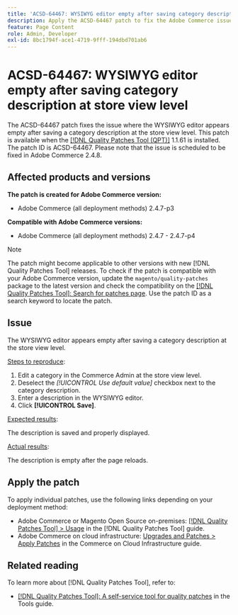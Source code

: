 ```yaml
---
title: 'ACSD-64467: WYSIWYG editor empty after saving category description at store view level'
description: Apply the ACSD-64467 patch to fix the Adobe Commerce issue where the WYSIWYG editor appears empty after saving a category description at the store view level.
feature: Page Content
role: Admin, Developer
exl-id: 8bc1794f-ace1-4719-9fff-194dbd701ab6
---
```

# ACSD-64467: WYSIWYG editor empty after saving category description at store view level

The ACSD-64467 patch fixes the issue where the WYSIWYG editor appears empty after saving a category description at the store view level. This patch is available when the [[!DNL Quality Patches Tool (QPT)]](/help/tools/quality-patches-tool/quality-patches-tool-to-self-serve-quality-patches.md) 1.1.61 is installed. The patch ID is ACSD-64467. Please note that the issue is scheduled to be fixed in Adobe Commerce 2.4.8.

## Affected products and versions

**The patch is created for Adobe Commerce version:**

* Adobe Commerce (all deployment methods) 2.4.7-p3

**Compatible with Adobe Commerce versions:**

* Adobe Commerce (all deployment methods) 2.4.7 - 2.4.7-p4

>[!NOTE]
>
>The patch might become applicable to other versions with new [!DNL Quality Patches Tool] releases. To check if the patch is compatible with your Adobe Commerce version, update the `magento/quality-patches` package to the latest version and check the compatibility on the [[!DNL Quality Patches Tool]: Search for patches page](https://experienceleague.adobe.com/tools/commerce-quality-patches/index.html). Use the patch ID as a search keyword to locate the patch.

## Issue

The WYSIWYG editor appears empty after saving a category description at the store view level.

<u>Steps to reproduce</u>:

1. Edit a category in the Commerce Admin at the store view level.
1. Deselect the *[!UICONTROL Use default value]* checkbox next to the category description.
1. Enter a description in the WYSIWYG editor.
1. Click **[!UICONTROL Save]**.

<u>Expected results</u>: 

The description is saved and properly displayed.

<u>Actual results</u>:

The description is empty after the page reloads.

## Apply the patch

To apply individual patches, use the following links depending on your deployment method:

* Adobe Commerce or Magento Open Source on-premises: [[!DNL Quality Patches Tool] > Usage](/help/tools/quality-patches-tool/usage.md) in the [!DNL Quality Patches Tool] guide.
* Adobe Commerce on cloud infrastructure: [Upgrades and Patches > Apply Patches](https://experienceleague.adobe.com/docs/commerce-cloud-service/user-guide/develop/upgrade/apply-patches.html) in the Commerce on Cloud Infrastructure guide.

## Related reading

To learn more about [!DNL Quality Patches Tool], refer to:

* [[!DNL Quality Patches Tool]: A self-service tool for quality patches](/help/tools/quality-patches-tool/quality-patches-tool-to-self-serve-quality-patches.md) in the Tools guide.
